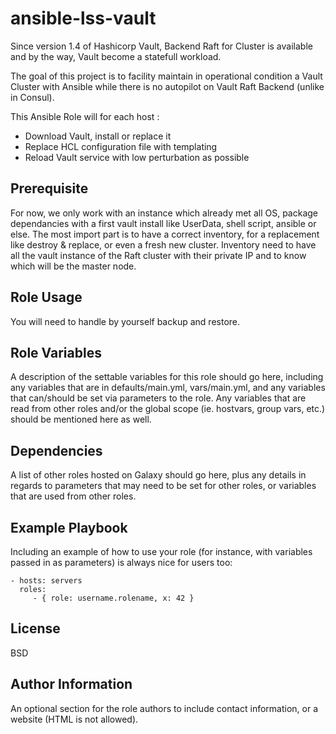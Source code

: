 ansible-lss-vault
=========

Since version 1.4 of Hashicorp Vault, Backend Raft for Cluster is available and by the way, Vault become a statefull workload.

The goal of this project is to facility maintain in operational condition a Vault Cluster with Ansible while there is no autopilot on Vault Raft Backend (unlike in Consul).

This Ansible Role will for each host :

- Download Vault, install or replace it
- Replace HCL configuration file with templating
- Reload Vault service with low perturbation as possible

## Prerequisite

For now, we only work with an instance which already met all OS, package dependancies with a first vault install like UserData, shell script, ansible or else. 
The most import part is to have a correct inventory, for a replacement like destroy & replace, or even a fresh new cluster.
Inventory need to have all the vault instance of the Raft cluster with their private IP and to know which will be the master node.

## Role Usage

You will need to handle by yourself backup and restore.

Role Variables
--------------

A description of the settable variables for this role should go here, including any variables that are in defaults/main.yml, vars/main.yml, and any variables that can/should be set via parameters to the role. Any variables that are read from other roles and/or the global scope (ie. hostvars, group vars, etc.) should be mentioned here as well.

Dependencies
------------

A list of other roles hosted on Galaxy should go here, plus any details in regards to parameters that may need to be set for other roles, or variables that are used from other roles.

Example Playbook
----------------

Including an example of how to use your role (for instance, with variables passed in as parameters) is always nice for users too:

    - hosts: servers
      roles:
         - { role: username.rolename, x: 42 }

License
-------

BSD

Author Information
------------------

An optional section for the role authors to include contact information, or a website (HTML is not allowed).
